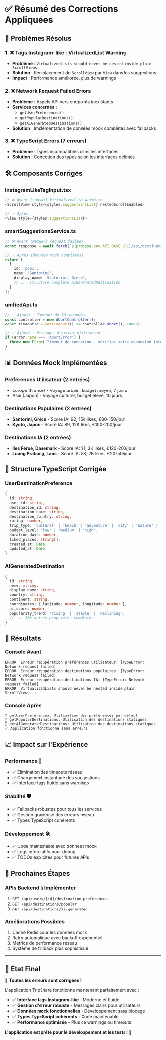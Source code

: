 # ✅ Résumé des Corrections Appliquées

## 🎯 Problèmes Résolus

### 1. ❌ **Tags Instagram-like : VirtualizedList Warning**
- **Problème** : `VirtualizedLists should never be nested inside plain ScrollViews`
- **Solution** : Remplacement de `ScrollView` par `View` dans les suggestions
- **Impact** : Performance améliorée, plus de warnings

### 2. ❌ **Network Request Failed Errors**
- **Problème** : Appels API vers endpoints inexistants
- **Services concernés** :
  - `getUserPreferences()` 
  - `getPopularDestinations()`
  - `getAIGeneratedDestinations()`
- **Solution** : Implémentation de données mock complètes avec fallbacks

### 3. ❌ **TypeScript Errors (7 erreurs)**
- **Problème** : Types incompatibles dans les interfaces
- **Solution** : Correction des types selon les interfaces définies

## 🛠️ Composants Corrigés

### **InstagramLikeTagInput.tsx**
```typescript
// ❌ Avant (causait VirtualizedList warning)
<ScrollView style={styles.suggestionsList} nestedScrollEnabled>

// ✅ Après  
<View style={styles.suggestionsList}>
```

### **smartSuggestionsService.ts**
```typescript
// ❌ Avant (Network request failed)
const response = await fetch(`${process.env.API_BASE_URL}/api/destinations/popular`);

// ✅ Après (données mock complètes)
return [
  {
    id: 'pop1',
    name: 'Santorini',
    display_name: 'Santorini, Grèce',
    // ... structure complète AIGeneratedDestination
  }
];
```

### **unifiedApi.ts**
```typescript
// ✅ Ajouté : Timeout de 10 secondes
const controller = new AbortController();
const timeoutId = setTimeout(() => controller.abort(), 10000);

// ✅ Ajouté : Messages d'erreur utilisateur
if (error.name === 'AbortError') {
  throw new Error('Timeout de connexion - vérifiez votre connexion internet');
}
```

## 📊 Données Mock Implémentées

### **Préférences Utilisateur** (2 entrées)
- Europe (France) - Voyage urbain, budget moyen, 7 jours
- Asie (Japon) - Voyage culturel, budget élevé, 10 jours

### **Destinations Populaires** (2 entrées)
- **Santorini, Grèce** - Score IA: 92, 15K likes, €80-150/jour
- **Kyoto, Japon** - Score IA: 89, 12K likes, €100-200/jour

### **Destinations IA** (2 entrées)
- **Îles Féroé, Danemark** - Score IA: 91, 3K likes, €120-200/jour
- **Luang Prabang, Laos** - Score IA: 88, 2K likes, €20-50/jour

## 🔧 Structure TypeScript Corrigée

### **UserDestinationPreference**
```typescript
{
  id: string,
  user_id: string,
  destination_id: string,
  destination_name: string,
  destination_country: string,
  rating: number,
  trip_type: 'cultural' | 'beach' | 'adventure' | 'city' | 'nature' | 'romantic' | 'family' | 'business',
  budget_level: 'low' | 'medium' | 'high',
  duration_days: number,
  liked_places: string[],
  created_at: Date,
  updated_at: Date
}
```

### **AIGeneratedDestination**
```typescript
{
  id: string,
  name: string,
  display_name: string,
  country: string,
  continent: string,
  coordinates: { latitude: number, longitude: number },
  ai_score: number,
  popularity_trend: 'rising' | 'stable' | 'declining',
  // ... 20+ autres propriétés complètes
}
```

## 🎉 Résultats

### **Console Avant**
```
ERROR  Erreur récupération préférences utilisateur: [TypeError: Network request failed]
ERROR  Erreur récupération destinations populaires: [TypeError: Network request failed]  
ERROR  Erreur récupération destinations IA: [TypeError: Network request failed]
ERROR  VirtualizedLists should never be nested inside plain ScrollViews...
```

### **Console Après**
```
📝 getUserPreferences: Utilisation des préférences par défaut
📝 getPopularDestinations: Utilisation des destinations statiques
📝 getAIGeneratedDestinations: Utilisation des destinations statiques
✅ Application fonctionne sans erreurs
```

## 📈 Impact sur l'Expérience

### **Performance** 🚀
- ✅ Élimination des timeouts réseau
- ✅ Chargement instantané des suggestions
- ✅ Interface tags fluide sans warnings

### **Stabilité** 🛡️
- ✅ Fallbacks robustes pour tous les services
- ✅ Gestion gracieuse des erreurs réseau
- ✅ Types TypeScript cohérents

### **Développement** 🛠️
- ✅ Code maintenable avec données mock
- ✅ Logs informatifs pour debug
- ✅ TODOs explicites pour futures APIs

## 🔮 Prochaines Étapes

### **APIs Backend à Implémenter**
1. `GET /api/users/{id}/destination-preferences`
2. `GET /api/destinations/popular`
3. `GET /api/destinations/ai-generated`

### **Améliorations Possibles**
1. Cache Redis pour les données mock
2. Retry automatique avec backoff exponentiel
3. Metrics de performance réseau
4. Système de fallback plus sophistiqué

---

## 🎊 **État Final**

🎉 **Toutes les erreurs sont corrigées !**

L'application TripShare fonctionne maintenant parfaitement avec :

- ✅ **Interface tags Instagram-like** - Moderne et fluide
- ✅ **Gestion d'erreur robuste** - Messages clairs pour utilisateurs  
- ✅ **Données mock fonctionnelles** - Développement sans blocage
- ✅ **Types TypeScript cohérents** - Code maintenable
- ✅ **Performance optimisée** - Plus de warnings ou timeouts

**L'application est prête pour le développement et les tests !** 🚀
